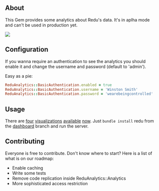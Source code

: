 ## About

This Gem provides some analytics about Redu's data. It's in aplha mode and can't be used in production yet.

![](https://dl.dropbox.com/u/77225/Screen%20Shot%202012-09-05%20at%209.53.55%20AM.png)

## Configuration
If you wanna require an authentication to see the analytics you should enable it and change the username and password (default to 'admin').

Easy as a pie:
```ruby
ReduAnalytics::BasicAuthentication.enabled = true
ReduAnalytics::BasicAuthentication.username = 'Winston Smith'
ReduAnalytics::BasicAuthentication.password = 'wearebeingcontrolled'
```

## Usage

There are [four](http://0.0.0.0:3000/analytics/environment_by_date) [visualizations](http://0.0.0.0:3000/analytics/course_by_date) [available](http://0.0.0.0:3000/analytics/post_by_date) [now](http://0.0.0.0:3000/analytics/signup_by_date). Just ``bundle install`` redu from the [dashboard](https://github.com/redu/redu/tree/dashboard) branch and run the server.

## Contributing

Everyone is free to contribute. Don't know where to start? Here is a list of what is on our roadmap:

* Enable caching
* Write some tests
* Remove code replication inside ReduAnalytics::Analytics
* More sophisticated access restriction
